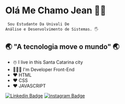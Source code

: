 #    Olá Me Chamo Jean 👨‍💻
```
 Sou Estudante Da Univali De  
Análise e Desenvolvimento de Sistemas. 🖐
```
## 🌏 "A  tecnologia move o mundo" 🌏

- ☃️ I live in this Santa Catarina  city
- 🧙🏼‍♂️ I'm Developer Front-End 
- ❤️ HTML
- ❤️ CSS
- ❤️ JAVASCRIPT

[![Linkedin Badge](https://img.shields.io/badge/-Jean%20Paulo-blue?style=flat-square&logo=Linkedin&logoColor=white&link=https://www.linkedin.com/in/jean-paulo-ab9442219/)](https://www.linkedin.com/in/jean-paulo-ab9442219/)  [![instagram Badge](https://img.shields.io/badge/-Jean%20Paulo-red?style=flat-square&logo=Instagram&logoColor=white&link=https://www.instagram.com/jeanpaulo2044/)](https://www.instagram.com/jeanpaulo2044/)
